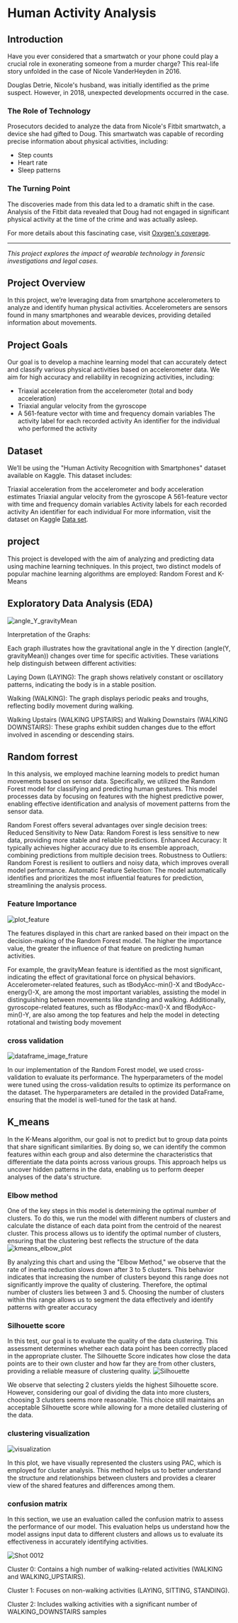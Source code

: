 # Human Activity Analysis

## Introduction

Have you ever considered that a smartwatch or your phone could play a crucial role in exonerating someone from a murder charge? This real-life story unfolded in the case of Nicole VanderHeyden in 2016.

Douglas Detrie, Nicole's husband, was initially identified as the prime suspect. However, in 2018, unexpected developments occurred in the case.

### The Role of Technology

Prosecutors decided to analyze the data from Nicole's Fitbit smartwatch, a device she had gifted to Doug. This smartwatch was capable of recording precise information about physical activities, including:

- Step counts
- Heart rate
- Sleep patterns

### The Turning Point

The discoveries made from this data led to a dramatic shift in the case. Analysis of the Fitbit data revealed that Doug had not engaged in significant physical activity at the time of the crime and was actually asleep.

For more details about this fascinating case, visit [Oxygen's coverage](https://www.oxygen.com).

---

*This project explores the impact of wearable technology in forensic investigations and legal cases.*

## Project Overview
In this project, we’re leveraging data from smartphone accelerometers to analyze and identify human physical activities. Accelerometers are sensors found in many smartphones and wearable devices, providing detailed information about movements.

## Project Goals
Our goal is to develop a machine learning model that can accurately detect and classify various physical activities based on accelerometer data. We aim for high accuracy and reliability in recognizing activities, including:
- Triaxial acceleration from the accelerometer (total and body acceleration)
- Triaxial angular velocity from the gyroscope
- A 561-feature vector with time and frequency domain variables
The activity label for each recorded activity
An identifier for the individual who performed the activity
## Dataset
We’ll be using the "Human Activity Recognition with Smartphones" dataset available on Kaggle. This dataset includes:

Triaxial acceleration from the accelerometer and body acceleration estimates
Triaxial angular velocity from the gyroscope
A 561-feature vector with time and frequency domain variables
Activity labels for each recorded activity
An identifier for each individual
For more information, visit the dataset on Kaggle [Data set](https://www.kaggle.com/datasets/uciml/human-activity-recognition-with-smartphones).

## project

This project is developed with the aim of analyzing and predicting data using machine learning techniques. In this project, two distinct models of popular machine learning algorithms are employed: Random Forest and K-Means

## Exploratory Data Analysis (EDA)


![angle_Y_gravityMean](https://github.com/user-attachments/assets/0b35df61-9480-4d5b-89c5-2a7a2dac2558)

Interpretation of the Graphs:

Each graph illustrates how the gravitational angle in the Y direction (angle(Y, gravityMean)) changes over time for specific activities. These variations help distinguish between different activities:

Laying Down (LAYING): The graph shows relatively constant or oscillatory patterns, indicating the body is in a stable position.

Walking (WALKING): The graph displays periodic peaks and troughs, reflecting bodily movement during walking.

Walking Upstairs (WALKING UPSTAIRS) and Walking Downstairs (WALKING DOWNSTAIRS): These graphs exhibit sudden changes due to the effort involved in ascending or descending stairs.


## Random forrest

In this analysis, we employed machine learning models to predict human movements based on sensor data. Specifically, we utilized the Random Forest model for classifying and predicting human gestures. This model processes data by focusing on features with the highest predictive power, enabling effective identification and analysis of movement patterns from the sensor data.

Random Forest offers several advantages over single decision trees:
Reduced Sensitivity to New Data: Random Forest is less sensitive to new data, providing more stable and reliable predictions.
Enhanced Accuracy: It typically achieves higher accuracy due to its ensemble approach, combining predictions from multiple decision trees.
Robustness to Outliers: Random Forest is resilient to outliers and noisy data, which improves overall model performance.
Automatic Feature Selection: The model automatically identifies and prioritizes the most influential features for prediction, streamlining the analysis process.

### Feature Importance
![plot_feature](https://github.com/user-attachments/assets/fa683757-b252-43d4-8bdf-377c8324b3fd)

The features displayed in this chart are ranked based on their impact on the decision-making of the Random Forest model. The higher the importance value, the greater the influence of that feature on predicting human activities.

For example, the gravityMean feature is identified as the most significant, indicating the effect of gravitational force on physical behaviors. Accelerometer-related features, such as tBodyAcc-min()-X and tBodyAcc-energy()-X, are among the most important variables, assisting the model in distinguishing between movements like standing and walking. Additionally, gyroscope-related features, such as fBodyAcc-max()-X and fBodyAcc-min()-Y, are also among the top features and help the model in detecting rotational and twisting body movement

### cross validation 
![dataframe_image_frature](https://github.com/user-attachments/assets/1fb82869-c15a-43b6-81f0-9cf3f6e3a035)


In our implementation of the Random Forest model, we used cross-validation to evaluate its performance. The hyperparameters of the model were tuned using the cross-validation results to optimize its performance on the dataset. The hyperparameters are detailed in the provided DataFrame, ensuring that the model is well-tuned for the task at hand.


## K_means

In the K-Means algorithm, our goal is not to predict but to group data points that share significant similarities. By doing so, we can identify the common features within each group and also determine the characteristics that differentiate the data points across various groups. This approach helps us uncover hidden patterns in the data, enabling us to perform deeper analyses of the data's structure.

###  Elbow method
One of the key steps in this model is determining the optimal number of clusters. To do this, we run the model with different numbers of clusters and calculate the distance of each data point from the centroid of the nearest cluster. This process allows us to identify the optimal number of clusters, ensuring that the clustering best reflects the structure of the data
![kmeans_elbow_plot](https://github.com/user-attachments/assets/e2b19157-ee3a-4fa4-87d1-be06589864fb)

By analyzing this chart and using the "Elbow Method," we observe that the rate of inertia reduction slows down after 3 to 5 clusters. This behavior indicates that increasing the number of clusters beyond this range does not significantly improve the quality of clustering. Therefore, the optimal number of clusters lies between 3 and 5. Choosing the number of clusters within this range allows us to segment the data effectively and identify patterns with greater accuracy



### Silhouette score

In this test, our goal is to evaluate the quality of the data clustering. This assessment determines whether each data point has been correctly placed in the appropriate cluster. The Silhouette Score indicates how close the data points are to their own cluster and how far they are from other clusters, providing a reliable measure of clustering quality.
![Silhouette](https://github.com/user-attachments/assets/bc17e9ea-2f5a-4a09-a086-3f690eb4ad6e)


We observe that selecting 2 clusters yields the highest Silhouette score. However, considering our goal of dividing the data into more clusters, choosing 3 clusters seems more reasonable. This choice still maintains an acceptable Silhouette score while allowing for a more detailed clustering of the data.




###  clustering visualization


![visualization](https://github.com/user-attachments/assets/d2b92574-e69d-433f-93c4-9e018ba3ce63)




In this plot, we have visually represented the clusters using PAC, which is employed for cluster analysis. This method helps us to better understand the structure and relationships between clusters and provides a clearer view of the shared features and differences among them.


###  confusion matrix


In this section, we use an evaluation called the confusion matrix to assess the performance of our model. This evaluation helps us understand how the model assigns input data to different clusters and allows us to evaluate its effectiveness in accurately identifying activities.


![Shot 0012](https://github.com/user-attachments/assets/d309eef9-f4df-4e6a-9119-09c961137b15)



Cluster 0: Contains a high number of walking-related activities (WALKING and WALKING_UPSTAIRS).

Cluster 1: Focuses on non-walking activities (LAYING, SITTING, STANDING).

Cluster 2: Includes walking activities with a significant number of WALKING_DOWNSTAIRS samples
